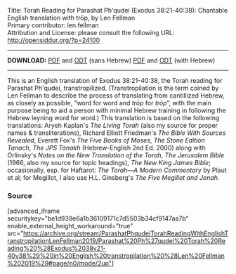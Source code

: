 <html>
<head></head>
<body>
Title: Torah Reading for Parashat Ph'qudei (Exodus 38:21-40:38): Chantable English translation with trōp, by Len Fellman<br />
Primary contributor: len.fellman<br />
Attribution and License: please consult the following URL: <a href="http://opensiddur.org/?p=24100">http://opensiddur.org/?p=24100</a>
<p />
<hr />

<style type="text/css" media="all">.printfriendly {display: none!important;}</style>

<strong>DOWNLOAD:</strong> 
<a href="https://archive.org/download/ParashatPhqudeiTorahReadingWithEnglishTranstropilationLenFellman2019/Parashat%20Ph%27qudei%20Torah%20Reading%20%28Exodus%2038v21-40v38%29%20in%20English%20transtropilation%20%28Len%20Fellman%202019%29%20-%20english%20only.pdf">PDF</a> and <a href="https://archive.org/download/ParashatPhqudeiTorahReadingWithEnglishTranstropilationLenFellman2019/Parashat%20Ph%27qudei%20Torah%20Reading%20%28Exodus%2038v21-40v38%29%20in%20English%20transtropilation%20%28Len%20Fellman%202019%29%20-%20english%20only.odt">ODT</a> (sans Hebrew) 
<a href="https://archive.org/download/ParashatPhqudeiTorahReadingWithEnglishTranstropilationLenFellman2019/Parashat%20Ph%27qudei%20Torah%20Reading%20%28Exodus%2038v21-40v38%29%20in%20English%20transtropilation%20%28Len%20Fellman%202019%29.pdf">PDF</a> and <a href="https://archive.org/download/ParashatPhqudeiTorahReadingWithEnglishTranstropilationLenFellman2019/Parashat%20Ph%27qudei%20Torah%20Reading%20%28Exodus%2038v21-40v38%29%20in%20English%20transtropilation%20%28Len%20Fellman%202019%29.odt">ODT</a> (with Hebrew)

<hr />

This is an English translation of Exodus 38:21-40:38, the Torah reading for Parashat Ph'qudei, transtropilized. (Transtropilation is the term coined by Len Fellman to describe the process of translating from cantillized Hebrew, as closely as possible, “word for word and <em>trōp</em> for <em>trōp</em>”, with the main purpose being to aid a person with minimal Hebrew training in following the Hebrew leyning word for word.) This translation is based on the following translations: Aryeh Kaplan's <em>The Living Torah</em> (also my source for proper names & transliterations), Richard Elliott Friedman's <em>The Bible With Sources Revealed</em>, Everett Fox's <em>The Five Books of Moses</em>, <em>The Stone Edition Tanach</em>, <em>The JPS Tanakh</em> (Hebrew-English 2nd Ed. 2000) along with Orlinsky's <em>Notes on the New Translation of the Torah</em>, <em>The Jerusalem Bible</em> (1966, also my source for topic headings), <em>The New King James Bible</em>; occasionally, esp. for Haftarot: <em>The Torah—A Modern Commentary</em> by Plaut et al; for Megillot, I also use H.L. Ginsberg's <em>The Five Megillot and Jonah</em>.

<h3>Source</h3>

[advanced_iframe securitykey="be1d939e6a1b36109171c7d5503b34cf9147aa7b" enable_external_height_workaround="true" src="https://archive.org/stream/ParashatPhqudeiTorahReadingWithEnglishTranstropilationLenFellman2019/Parashat%20Ph%27qudei%20Torah%20Reading%20%28Exodus%2038v21-40v38%29%20in%20English%20transtropilation%20%28Len%20Fellman%202019%29#page/n0/mode/2up"]

</body>
</html>